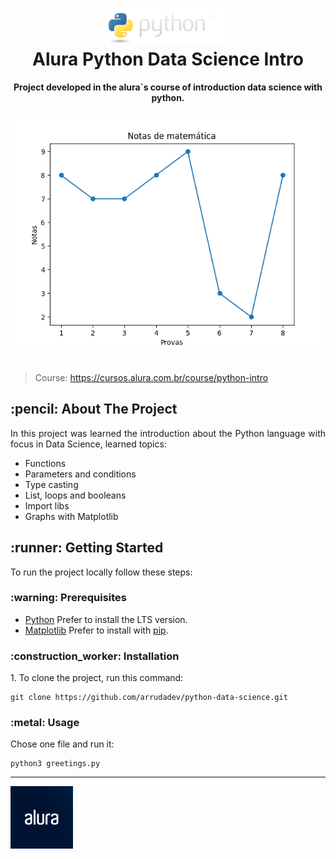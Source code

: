 <h1 align="center">
  <div>
    <img src="./.github/assets/python-logo.png" alt="Python" width="200px" />
  </div>
  Alura Python Data Science Intro
<br>
</h1>

<h4 align="center">Project developed in the alura`s course of introduction data science with python.</h4>

<div align="center">
  <img src="./.github/assets/cover.png" alt="cover" />
</div>

<br>

> Course: https://cursos.alura.com.br/course/python-intro

<h2 id="about-the-project"> :pencil: About The Project</h2>

<p align="justify">
  In this project was learned the introduction about the Python language with focus in Data Science, learned topics:

- Functions
- Parameters and conditions
- Type casting
- List, loops and booleans
- Import libs
- Graphs with Matplotlib

</p>

<h2 id="getting-started"> :runner: Getting Started</h2>

<p align="justify">
  To run the project locally follow these steps:
</p>

<h3 id="prerequisites"> :warning: Prerequisites</h3>

- [Python](https://www.python.org/downloads/) Prefer to install the LTS version.
- [Matplotlib](https://pypi.org/project/matplotlib/) Prefer to install with [pip](https://pypi.org/).

<h3 id="installation"> :construction_worker: Installation</h3>

<p align="justify">
  1. To clone the project, run this command:
</p>

```
git clone https://github.com/arrudadev/python-data-science.git
```

<h3 id="usage"> :metal: Usage</h3>

<p align="justify">
  Chose one file and run it:
</p>

```
python3 greetings.py
```

<hr />

<a href="https://www.alura.com.br/">
  <img src="./.github/assets/alura-logo.png" alt="Alura" width="100px" height="100px" />
</a>
